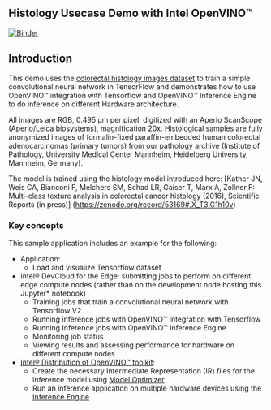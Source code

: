 ## Histology Usecase Demo with Intel OpenVINO™ 

[![Binder](https://mybinder.org/badge_logo.svg)](https://mybinder.org/v2/gh/ravi9/histology/master?labpath=histology_demo.ipynb)

## Introduction

This demo uses the [colorectal histology images dataset](https://www.tensorflow.org/datasets/catalog/colorectal_histology) to train a simple convolutional neural network in TensorFlow and demonstrates how to use OpenVINO™ integration with Tensorflow and OpenVINO™ Inference Engine to do inference on different Hardware architecture.

All images are RGB, 0.495 µm per pixel, digitized with an Aperio ScanScope (Aperio/Leica biosystems), magnification 20x. Histological samples are fully anonymized images of formalin-fixed paraffin-embedded human colorectal adenocarcinomas (primary tumors) from our pathology archive (Institute of Pathology, University Medical Center Mannheim, Heidelberg University, Mannheim, Germany).

The model is trained using the histology model introduced here: [Kather JN, Weis CA, Bianconi F, Melchers SM, Schad LR, Gaiser T, Marx A, Zollner F: Multi-class texture analysis in colorectal cancer histology (2016), Scientific Reports (in press)] (https://zenodo.org/record/53169#.X_T3iC1h10v)



### Key concepts
This sample application includes an example for the following:
- Application:
  - Load and visualize Tensorflow dataset
- Intel® DevCloud for the Edge: submitting jobs to perform on different edge compute nodes (rather than on the development node hosting this Jupyter* notebook)
  - Training jobs that train a convolutional neural network with Tensorflow V2
  - Running inference jobs with OpenVINO™ integration with Tensorflow
  - Running Inference jobs with OpenVINO™ Inference Engine
  - Monitoring job status
  - Viewing results and assessing performance for hardware on different compute nodes
- [Intel® Distribution of OpenVINO™ toolkit](https://software.intel.com/openvino-toolkit):
  - Create the necessary Intermediate Representation (IR) files for the inference model using [Model Optimizer](http://docs.openvinotoolkit.org/latest/_docs_MO_DG_Deep_Learning_Model_Optimizer_DevGuide.html)
  - Run an inference application on multiple hardware devices using the [Inference Engine](http://docs.openvinotoolkit.org/latest/_docs_IE_DG_Deep_Learning_Inference_Engine_DevGuide.html)
